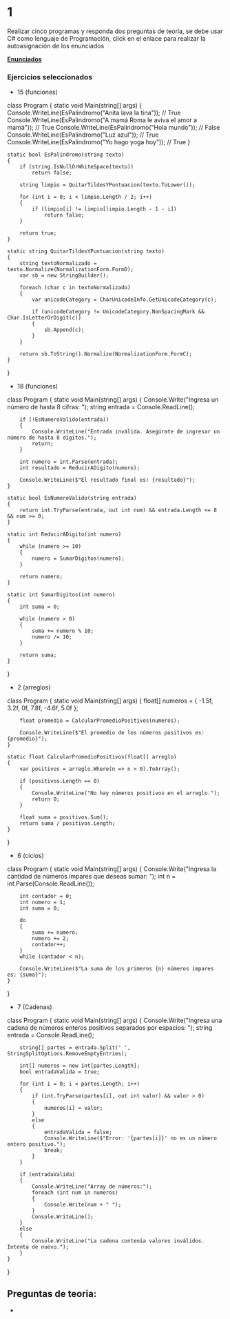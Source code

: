 # 1

Realizar cinco programas y responda dos preguntas de teoría, se debe usar C# como lenguaje de Programación, click en el enlace para realizar la autoasignación de los enunciados

[**Enunciados**](https://docs.google.com/document/d/1yT7-HVfscZ_biObi1HarsSORy2PruXnnH0Xnzbzr9IE/edit?usp=sharing)

### Ejercicios seleccionados

- 15 (funciones)

class Program
{
    static void Main(string[] args)
    {
        Console.WriteLine(EsPalindromo("Anita lava la tina"));        // True
        Console.WriteLine(EsPalindromo("A mamá Roma le aviva el amor a mamá")); // True
        Console.WriteLine(EsPalindromo("Hola mundo"));                // False
        Console.WriteLine(EsPalindromo("Luz azul"));                  // True
        Console.WriteLine(EsPalindromo("Yo hago yoga hoy"));         // True
    }

    static bool EsPalindromo(string texto)
    {
        if (string.IsNullOrWhiteSpace(texto))
            return false;

        string limpio = QuitarTildesYPuntuacion(texto.ToLower());

        for (int i = 0; i < limpio.Length / 2; i++)
        {
            if (limpio[i] != limpio[limpio.Length - 1 - i])
                return false;
        }

        return true;
    }

    static string QuitarTildesYPuntuacion(string texto)
    {
        string textoNormalizado = texto.Normalize(NormalizationForm.FormD);
        var sb = new StringBuilder();

        foreach (char c in textoNormalizado)
        {
            var unicodeCategory = CharUnicodeInfo.GetUnicodeCategory(c);

            if (unicodeCategory != UnicodeCategory.NonSpacingMark && Char.IsLetterOrDigit(c))
            {
                sb.Append(c);
            }
        }

        return sb.ToString().Normalize(NormalizationForm.FormC);
    }
}

- 18 (funciones)

class Program
{
    static void Main(string[] args)
    {
        Console.Write("Ingresa un número de hasta 8 cifras: ");
        string entrada = Console.ReadLine();

        if (!EsNumeroValido(entrada))
        {
            Console.WriteLine("Entrada inválida. Asegúrate de ingresar un número de hasta 8 dígitos.");
            return;
        }

        int numero = int.Parse(entrada);
        int resultado = ReducirADigito(numero);

        Console.WriteLine($"El resultado final es: {resultado}");
    }

    static bool EsNumeroValido(string entrada)
    {
        return int.TryParse(entrada, out int num) && entrada.Length <= 8 && num >= 0;
    }

    static int ReducirADigito(int numero)
    {
        while (numero >= 10)
        {
            numero = SumarDigitos(numero);
        }

        return numero;
    }

    static int SumarDigitos(int numero)
    {
        int suma = 0;

        while (numero > 0)
        {
            suma += numero % 10;
            numero /= 10;
        }

        return suma;
    }
}

- 2 (arreglos)

class Program
{
    static void Main(string[] args)
    {
        float[] numeros = { -1.5f, 3.2f, 0f, 7.8f, -4.6f, 5.0f };

        float promedio = CalcularPromedioPositivos(numeros);

        Console.WriteLine($"El promedio de los números positivos es: {promedio}");
    }

    static float CalcularPromedioPositivos(float[] arreglo)
    {
        var positivos = arreglo.Where(n => n > 0).ToArray();

        if (positivos.Length == 0)
        {
            Console.WriteLine("No hay números positivos en el arreglo.");
            return 0;
        }

        float suma = positivos.Sum();
        return suma / positivos.Length;
    }
}

- 6 (ciclos)

class Program
{
    static void Main(string[] args)
    {
        Console.Write("Ingresa la cantidad de números impares que deseas sumar: ");
        int n = int.Parse(Console.ReadLine());

        int contador = 0;
        int numero = 1;
        int suma = 0;

        do
        {
            suma += numero;
            numero += 2;
            contador++;
        }
        while (contador < n);

        Console.WriteLine($"La suma de los primeros {n} números impares es: {suma}");
    }
}

- 7 (Cadenas)

class Program
{
    static void Main(string[] args)
    {
        Console.Write("Ingresa una cadena de números enteros positivos separados por espacios: ");
        string entrada = Console.ReadLine();

        string[] partes = entrada.Split(' ', StringSplitOptions.RemoveEmptyEntries);

        int[] numeros = new int[partes.Length];
        bool entradaValida = true;

        for (int i = 0; i < partes.Length; i++)
        {
            if (int.TryParse(partes[i], out int valor) && valor > 0)
            {
                numeros[i] = valor;
            }
            else
            {
                entradaValida = false;
                Console.WriteLine($"Error: '{partes[i]}' no es un número entero positivo.");
                break;
            }
        }

        if (entradaValida)
        {
            Console.WriteLine("Array de números:");
            foreach (int num in numeros)
            {
                Console.Write(num + " ");
            }
            Console.WriteLine();
        }
        else
        {
            Console.WriteLine("La cadena contenía valores inválidos. Intenta de nuevo.");
        }
    }
}

## Preguntas de teoria:

- 